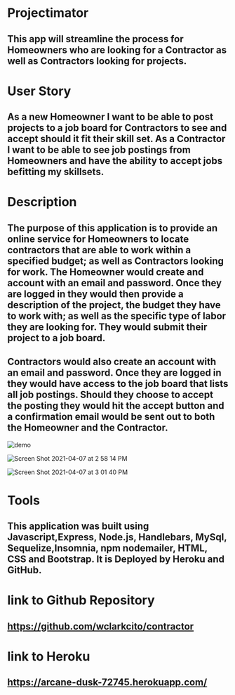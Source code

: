 # Projectimator

## This app will streamline the process for Homeowners who are looking for a Contractor as well as Contractors looking for projects.

# User Story

## As a new Homeowner I want to be able to post projects to a job board for Contractors to see and accept should it fit their skill set. As a Contractor I want to be able to see job postings from Homeowners and have the ability to accept jobs befitting my skillsets.

# Description

## The purpose of this application is to provide an online service for Homeowners to locate contractors that are able to work within a specified budget; as well as Contractors looking for work. The Homeowner would create and account with an email and password. Once they are logged in they would then provide a description of the project, the budget they have to work with; as well as the specific type of labor they are looking for. They would submit their project to a job board.

## Contractors would also create an account with an email and password. Once they are logged in they would have access to the job board that lists all job postings. Should they choose to accept the posting they would hit the accept button and a confirmation email would be sent out to both the Homeowner and the Contractor.

![demo](Projectimator.gif)

![Screen Shot 2021-04-07 at 2 58 14 PM](https://user-images.githubusercontent.com/73144564/113940037-af3dca80-97b1-11eb-84c4-00f8e34a8961.png)

![Screen Shot 2021-04-07 at 3 01 40 PM](https://user-images.githubusercontent.com/73144564/113940354-2b381280-97b2-11eb-8b12-f58f316b091c.png)

# Tools

## This application was built using Javascript,Express, Node.js, Handlebars, MySql, Sequelize,Insomnia, npm nodemailer, HTML, CSS and Bootstrap. It is Deployed by Heroku and GitHub.

# link to Github Repository

## https://github.com/wclarkcito/contractor

# link to Heroku

## https://arcane-dusk-72745.herokuapp.com/
